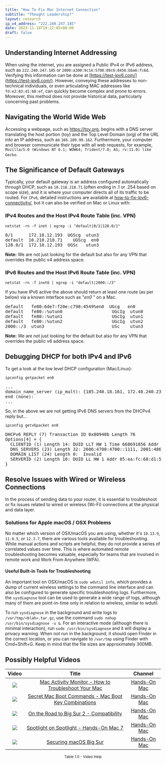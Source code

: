 ```yaml
---
title: "How To Fix Mac Internet Connection"
subtitle: "Thought Leadership?"
layout: research
ip_v4_address: "222.240.247.185"
date: 2023-11-18T19:22:05+00:00
draft: false
---
```


## Understanding Internet Addressing

When using the internet, you are assigned a Public IPv4 or IPv6 address, such as ```222.240.247.185``` or ```2000:a300:9c14:5708:89c6:8456:bba6:fc6d```. Verifying this information can be done at [https://test-ipv6.com/](https://test-ipv6.com/). However, conveying these addresses to non-technical individuals, or even articulating MAC addresses like ```fd:e2:83:d1:b0:ef```, can quickly become complex and prone to errors. Moreover, this method does not provide historical data, particularly concerning past problems.
## Navigating the World Wide Web

Accessing a webpage, such as https://toy.org, begins with a DNS server translating the host portion (toy) and the Top Level Domain (org) of the URL into an IP address, such as ```166.189.99.162```. Furthermore, your computer and browser communicate their type with all web requests, for example, <br>```Mozilla/5.0 (Windows NT 6.1; WOW64; Trident/7.0; AS; rv:11.0) like Gecko```.
## The Significance of Default Gateways

Typically, your default gateway is an address configured automatically through DHCP, such as ```10.218.218.71``` (often ending in .1 or .254 based on scope size), and it is where your computer directs all of its traffic to be routed. For ```IPv6```, detailed instructions are available at [how-to-fix-ipv6-connectivity/](/blog/how-to-fix-ipv6-connectivity/), but it can also be verified on Mac or Linux with: <br>
### IPv4 Routes and the Host IPv4 Route Table (inc. VPN)
```netstat -rn -f inet | egrep -i "default|0/1|128.0/1"```

<pre>
0/1      172.18.12.193  UGScg  utun3
default  10.218.218.71    UGScg  en0
128.0/1  172.18.12.193  UGSc   utun3</pre>

**Note:** We are not just looking for the default but also for any VPN that overrides the public v4 address space.

### IPv6 Routes and the Host IPv6 Route Table (inc. VPN)
```netstat -rn -f inet6 | egrep -i "default|2000::/3"```

If you have IPv6 active the above should return at least one route (as per below) via a known interface such as "_en0_ " on a Mac. 

<pre>
default   fe80:6de7:f20e:c798:4549%en0  UGcg   en0
default   fe80::%utun0                   UGcIg  utun0
default   fe80::%utun1                   UGcIg  utun1
default   fe80::%utun2                   UGcIg  utun2
2000::/3  utun3                          USc    utun3</pre>

**Note:** We are not just looking for the default but also for any VPN that overrides the public v6 address space.
<br>

## Debugging DHCP for both IPv4 and IPv6

To get a look at the low level DHCP configuration (Mac/Linux): 

```ipconfig getpacket en0```

<pre>
...
domain_name_server (ip_mult): {185.248.18.161, 172.48.240.233}
end (none):
...</pre>

So, in the above we are not getting IPv6 DNS servers from the DHCPv4 reply but...

```ipconfig getv6packet en0```

<pre>
DHCPv6 REPLY (7) Transaction ID 0x80940b Length 76
Options[4] = {
  CLIENTID (1) Length 14: DUID LLT HW 1 Time 668691856 Addr fd:e2:83:d1:b0:ef
  DNS_SERVERS (23) Length 32: 2606:4700:4700::1111, 2001:4860:4860::8844
  DOMAIN_LIST (24) Length 0:  Invalid
  SERVERID (2) Length 10: DUID LL HW 1 Addr 85:ea:fc:68:d1:50
}</pre>




## Resolve Issues with Wired or Wireless Connections
In the process of sending data to your router, it is essential to troubleshoot or fix issues related to wired or wireless (Wi-Fi) connections at the physical and data layer.
### Solutions for Apple macOS / OSX Problems
No matter which version of OSX/macOS you are using, whether it's ```10.13.9```, ```11.0.5```, or ```12.3.7```, there are various tools available for troubleshooting. While manual actions and scripts are helpful, they do not provide a series of correlated values over time. This is where automated remote troubleshooting becomes valuable, especially for teams that are involved in remote work and Work From Anywhere (WFA).
#### Useful Built-in Tools for Troubleshooting
An important tool on OSX/macOS is ```sudo wdutil info```, which provides a dump of current wireless settings to the command line interface and can also be configured to generate specific troubleshooting logs. Furthermore, the ```sysdiagnose``` tool can be used to generate a wide range of logs, although many of them are point-in-time only in relation to wireless, similar to wdutil.

To run ```sysdiagnose``` in the background and write logs to ```/var/tmp/<blah>.tar.gz```, use the command ```sudo nohup /usr/bin/sysdiagnose -u &```. For an interactive mode (although there is minimal interaction), run ```sudo /usr/bin/sysdiagnose``` and it will display a privacy warning. When not run in the background, it should open Finder in the correct location, or you can navigate to ```/var/tmp``` using Finder with Cmd+Shift+G. Keep in mind that the file sizes are approximately 300MB.
## Possibly Helpful Videos

<link href="/plugins/lity/css/lity.min.css" rel="stylesheet">
<script src="/plugins/lity/js/lity.min.js"></script>
<div class="table1-start"></div>

|Video | Title | Channel |
| :---: | :---: | :---: |
|<a href="https://www.youtube.com/watch?v=TWzWd_DiaJ0" data-lity><img src="https://i.ytimg.com/vi/TWzWd_DiaJ0/default.jpg" class="img-fluid"></a>|<a href="https://www.youtube.com/watch?v=TWzWd_DiaJ0" data-lity>Mac Activity Monitor - How to Troubleshoot Your Mac</a>|<a target="_blank" href="https://www.youtube.com/channel/UCg43DP8MdHVcl4rFK_delBg" >Hands-On Mac</a>|
|<a href="https://www.youtube.com/watch?v=VwNYWAxHCgM" data-lity><img src="https://i.ytimg.com/vi/VwNYWAxHCgM/default.jpg" class="img-fluid"></a>|<a href="https://www.youtube.com/watch?v=VwNYWAxHCgM" data-lity>Secret Mac Boot Commands - Mac Boot Key Combinations</a>|<a target="_blank" href="https://www.youtube.com/channel/UCg43DP8MdHVcl4rFK_delBg" >Hands-On Mac</a>|
|<a href="https://www.youtube.com/watch?v=HEbK-Tignuc" data-lity><img src="https://i.ytimg.com/vi/HEbK-Tignuc/default.jpg" class="img-fluid"></a>|<a href="https://www.youtube.com/watch?v=HEbK-Tignuc" data-lity>On the Road to Big Sur 2 - Compatibility</a>|<a target="_blank" href="https://www.youtube.com/channel/UCg43DP8MdHVcl4rFK_delBg" >Hands-On Mac</a>|
|<a href="https://www.youtube.com/watch?v=RslZ4W1EPqk" data-lity><img src="https://i.ytimg.com/vi/RslZ4W1EPqk/default.jpg" class="img-fluid"></a>|<a href="https://www.youtube.com/watch?v=RslZ4W1EPqk" data-lity>Spotlight on Spotlight - Hands-On Mac 7</a>|<a target="_blank" href="https://www.youtube.com/channel/UCg43DP8MdHVcl4rFK_delBg" >Hands-On Mac</a>|
|<a href="https://www.youtube.com/watch?v=7KdhJimuhNw" data-lity><img src="https://i.ytimg.com/vi/7KdhJimuhNw/default.jpg" class="img-fluid"></a>|<a href="https://www.youtube.com/watch?v=7KdhJimuhNw" data-lity>Securing macOS Big Sur</a>|<a target="_blank" href="https://www.youtube.com/channel/UCg43DP8MdHVcl4rFK_delBg" >Hands-On Mac</a>|

<center><small>Table 1.0 - Video Help</small></center>
 <br>
<div class="table1-end"></div>
<script type="text/javascript">
(function() {
    $('div.table1-start').nextUntil('div.table1-end', 'table').addClass('table thead-dark table-striped table-responsive rounded').attr('id', 't1');
    $('#t1').find('thead').addClass('thead-dark');
})();
</script>
